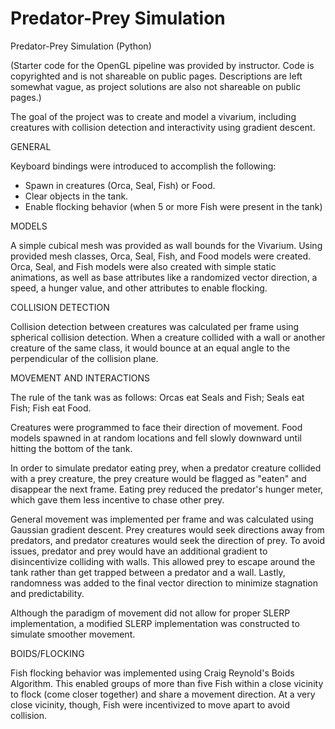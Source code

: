 # Predator-Prey Simulation

Predator-Prey Simulation (Python)

(Starter code for the OpenGL pipeline was provided by instructor. Code is copyrighted and is not shareable on public pages. Descriptions are left somewhat vague, as project solutions are also not shareable on public pages.)

The goal of the project was to create and model a vivarium, including creatures with collision detection and interactivity using gradient descent.

GENERAL

Keyboard bindings were introduced to accomplish the following:

  - Spawn in creatures (Orca, Seal, Fish) or Food.
  - Clear objects in the tank.
  - Enable flocking behavior (when 5 or more Fish were present in the tank)

MODELS

A simple cubical mesh was provided as wall bounds for the Vivarium. Using provided mesh classes, Orca, Seal, Fish, and Food models were created. Orca, Seal, and Fish models were also created with simple static animations, as well as base attributes like a randomized vector direction, a speed, a hunger value, and other attributes to enable flocking.

COLLISION DETECTION

Collision detection between creatures was calculated per frame using spherical collision detection. When a creature collided with a wall or another creature of the same class, it would bounce at an equal angle to the perpendicular of the collision plane.

MOVEMENT AND INTERACTIONS

The rule of the tank was as follows: Orcas eat Seals and Fish; Seals eat Fish; Fish eat Food.

Creatures were programmed to face their direction of movement. Food models spawned in at random locations and fell slowly downward until hitting the bottom of the tank.

In order to simulate predator eating prey, when a predator creature collided with a prey creature, the prey creature would be flagged as "eaten" and disappear the next frame. Eating prey reduced the predator's hunger meter, which gave them less incentive to chase other prey.

General movement was implemented per frame and was calculated using Gaussian gradient descent. Prey creatures would seek directions away from predators, and predator creatures would seek the direction of prey. To avoid issues, predator and prey would have an additional gradient to disincentivize colliding with walls. This allowed prey to escape around the tank rather than get trapped between a predator and a wall. Lastly, randomness was added to the final vector direction to minimize stagnation and predictability.

Although the paradigm of movement did not allow for proper SLERP implementation, a modified SLERP implementation was constructed to simulate smoother movement.

BOIDS/FLOCKING

Fish flocking behavior was implemented using Craig Reynold's Boids Algorithm. This enabled groups of more than five Fish within a close vicinity to flock (come closer together) and share a movement direction. At a very close vicinity, though, Fish were incentivized to move apart to avoid collision.
